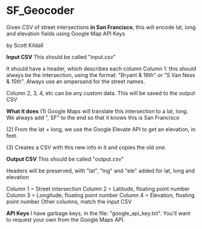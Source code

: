 SF_Geocoder
========

Given CSV of street intersections **in San Francisco**, this will encode lat, long and elevation fields using Google Map API Keys

by Scott Kildall

**Input CSV** 
This should be called "input.csv"

It should have a header, which describes each column
Column 1: this should always be the intersection, using the format: "Bryant & 16th" or "S Van Ness & 15th". Always use an ampersand for the street names.

Column 2, 3, 4, etc can be any custom data. This will be saved to the output CSV

**What it does** 
(1) Google Maps will translate this intersection to a lat, long. We always add ", SF" to the end so that it knows this is San Francisco

(2) From the lat + long, we use the Google Elevate API to get an elevation, in feet.

(3) Creates a CSV with this new info in it and copies the old one.

**Output CSV** 
This should be called "output.csv"

Headers will be preserved, with "lat", "lng" and "ele" added for lat, long and elevation

Column 1 = Street intersection
Column 2 = Latitude, floating point number
Column 3 = Longitude, floating point number
Column 4 = Elevation, floating point number
Other columns, match the input CSV

**API Keys**
I have garbage keys, in the file: "google_api_key.txt". You'll want to request your own from the Google Maps API.
